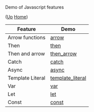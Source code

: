 Demo of Javascript features

([Up](..) [Home](..\..))


| Feature | Demo
| --------| ----
| Arrow functions   | [arrow]
| Then              | [then]
| Then and arrow    | [then_arrow]
| Catch             | [catch]
| Async             | [async]
| Template Literal  | [template_literal]
| Var               | [var]
| Let               | [let]
| Const             | [const]

[arrow]:            https://github.com/web3examples/javascript/blob/master/arrow.js
[async]:            https://github.com/web3examples/javascript/blob/master/async.js
[catch]:            https://github.com/web3examples/javascript/blob/master/catch.js
[const]:            https://github.com/web3examples/javascript/blob/master/const.js
[let]:              https://github.com/web3examples/javascript/blob/master/let.js
[template_literal]: https://github.com/web3examples/javascript/blob/master/template_literal.js
[then]:             https://github.com/web3examples/javascript/blob/master/then.js
[then_arrow]:       https://github.com/web3examples/javascript/blob/master/then_arrow.js
[var]:              https://github.com/web3examples/javascript/blob/master/var.js
